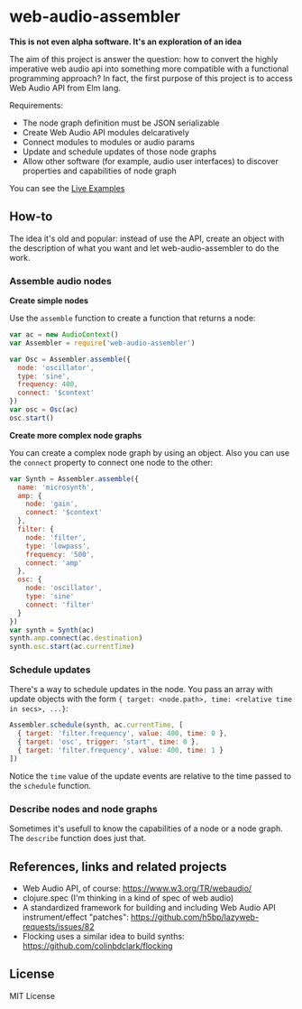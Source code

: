 # web-audio-assembler

**This is not even alpha software. It's an exploration of an idea**

The aim of this project is answer the question: how to convert the highly imperative web audio api into something more compatible with a functional programming approach? In fact, the first purpose of this project is to access Web Audio API from Elm lang.

Requirements:

- The node graph definition must be JSON serializable
- Create Web Audio API modules delcaratively
- Connect modules to modules or audio params
- Update and schedule updates of those node graphs
- Allow other software (for example, audio user interfaces) to discover properties and capabilities of node graph

You can see the [Live Examples](https://danigb.github.io/web-audio-assembler)

## How-to

The idea it's old and popular: instead of use the API, create an object with the description of what you want and let web-audio-assembler to do the work.

### Assemble audio nodes

**Create simple nodes**

Use the `assemble` function to create a function that returns a node:

```js
var ac = new AudioContext()
var Assembler = require('web-audio-assembler')

var Osc = Assembler.assemble({
  node: 'oscillator',
  type: 'sine',
  frequency: 400,
  connect: '$context'
})
var osc = Osc(ac)
osc.start()
```

**Create more complex node graphs**

You can create a complex node graph by using an object. Also you can use the `connect` property to connect one node to the other:

```js
var Synth = Assembler.assemble({
  name: 'microsynth',
  amp: {
    node: 'gain',
    connect: '$context'
  },
  filter: {
    node: 'filter',
    type: 'lowpass',
    frequency: '500',
    connect: 'amp'
  },
  osc: {
    node: 'oscillator',
    type: 'sine'
    connect: 'filter'
  }
})
var synth = Synth(ac)
synth.amp.connect(ac.destination)
synth.osc.start(ac.currentTime)
```

### Schedule updates

There's a way to schedule updates in the node. You pass an array with update objects with the form `{ target: <node.path>, time: <relative time in secs>, ...}`:

```js
Assembler.schedule(synth, ac.currentTime, [
  { target: 'filter.frequency', value: 400, time: 0 },
  { target: 'osc', trigger: 'start', time: 0 },
  { target: 'filter.frequency', value: 400, time: 1 }
])
```

Notice the `time` value of the update events are relative to the time passed to the `schedule` function.

### Describe nodes and node graphs

Sometimes it's usefull to know the capabilities of a node or a node graph. The `describe` function does just that.


## References, links and related projects

- Web Audio API, of course: https://www.w3.org/TR/webaudio/
- clojure.spec (I'm thinking in a kind of spec of web audio)
- A standardized framework for building and including Web Audio API instrument/effect "patches": https://github.com/h5bp/lazyweb-requests/issues/82
- Flocking uses a similar idea to build synths: https://github.com/colinbdclark/flocking

## License

MIT License
